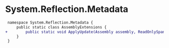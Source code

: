 # System.Reflection.Metadata

``` diff
 namespace System.Reflection.Metadata {
     public static class AssemblyExtensions {
+        public static void ApplyUpdate(Assembly assembly, ReadOnlySpan<byte> metadataDelta, ReadOnlySpan<byte> ilDelta, ReadOnlySpan<byte> pdbDelta);
     }
 }
```

